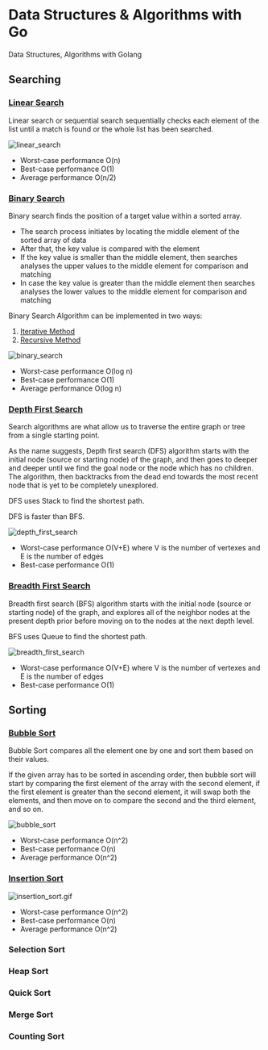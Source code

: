 # Data Structures & Algorithms with Go
Data Structures, Algorithms with Golang

## Searching

### [Linear Search](searching/linear.go)

Linear search or sequential search sequentially checks each element of the list until a match is found or the whole list has been searched.

![linear_search](images/linear_search.gif)

* Worst-case performance O(n)
* Best-case performance O(1)
* Average performance O(n/2)

### [Binary Search](searching/binary_1.go)

Binary search finds the position of a target value within a sorted array.

* The search process initiates by locating the middle element of the sorted array of data
* After that, the key value is compared with the element
* If the key value is smaller than the middle element, then searches analyses the upper values to the middle element for comparison and matching
* In case the key value is greater than the middle element then searches analyses the lower values to the middle element for comparison and matching

Binary Search Algorithm can be implemented in two ways:
1. [Iterative Method](searching/binary_2.go)
1. [Recursive Method](searching/binary_3.go)

![binary_search](images/binary_search.gif)

* Worst-case performance O(log n)
* Best-case performance O(1)
* Average performance O(log n)

### [Depth First Search](searching/dfs.go)

Search algorithms are what allow us to traverse the entire graph or tree from a single starting point.

As the name suggests, Depth first search (DFS) algorithm starts with the initial node (source or starting node) of the graph, and then goes to deeper and deeper until we find the goal node or the node which has no children. The algorithm, then backtracks from the dead end towards the most recent node that is yet to be completely unexplored.

DFS uses Stack to find the shortest path.

DFS is faster than BFS.

![depth_first_search](images/DFS.gif)

* Worst-case performance O(V+E) where V is the number of vertexes and E is the number of edges
* Best-case performance O(1)

### [Breadth First Search](searching/bfs.go)

Breadth first search (BFS) algorithm starts with the initial node (source or starting node) of the graph, and explores all of the neighbor nodes at the present depth prior before moving on to the nodes at the next depth level.

BFS uses Queue to find the shortest path.

![breadth_first_search](images/BFS.gif)

* Worst-case performance O(V+E) where V is the number of vertexes and E is the number of edges
* Best-case performance O(1)

## Sorting

### [Bubble Sort](sorting/bubble.go)

Bubble Sort compares all the element one by one and sort them based on their values.

If the given array has to be sorted in ascending order, then bubble sort will start by comparing the first element of the array with the second element, if the first element is greater than the second element, it will swap both the elements, and then move on to compare the second and the third element, and so on.

![bubble_sort](images/bubble_sort.gif)

* Worst-case performance O(n^2)
* Best-case performance O(n)
* Average performance O(n^2)

### [Insertion Sort](sorting/insertion.go)

![insertion_sort.gif](images/insertion_sort.gif)

* Worst-case performance O(n^2)
* Best-case performance O(n)
* Average performance O(n^2)

### Selection Sort

### Heap Sort

### Quick Sort

### Merge Sort

### Counting Sort

